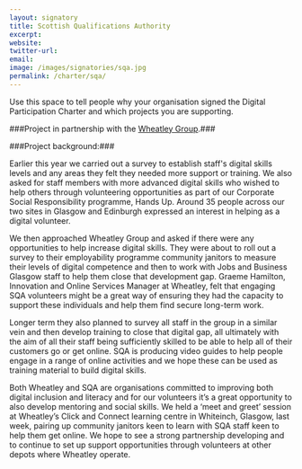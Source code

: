 ```yaml
---
layout: signatory
title: Scottish Qualifications Authority
excerpt: 
website: 
twitter-url: 
email: 
image: /images/signatories/sqa.jpg
permalink: /charter/sqa/
---
```


Use this space to tell people why your organisation signed the Digital Participation Charter and which projects you are supporting.

###Project in partnership with the [Wheatley Group](http://digital.scvo.org.uk/charter/wheatley-group/).###

###Project background:###

Earlier this year we carried out a survey to establish staff's digital skills levels and any areas they felt they needed more support or training.  We also asked for staff members with more advanced digital skills who wished to help others through volunteering opportunities as part of our Corporate Social Responsibility programme, Hands Up.  Around 35 people across our two sites in Glasgow and Edinburgh expressed an interest in helping as a digital volunteer.

We then approached Wheatley Group and asked if there were any opportunities to help increase digital skills. They were about to roll out a survey to their employability programme community janitors to measure their levels of digital competence and then to work with Jobs and Business Glasgow staff to help them close that development gap. Graeme Hamilton, Innovation and Online Services Manager at Wheatley, felt that engaging SQA volunteers might be a great way of ensuring they had the capacity to support these individuals and help them find secure long-term work.

Longer term they also planned to survey all staff in the group in a similar vein and then develop training to close that digital gap, all ultimately with the aim of all their staff being sufficiently skilled to be able to help all of their customers go or get online. SQA is producing video guides to help people engage in a range of online activities and we hope these can be used as training material to build digital skills.

Both Wheatley and SQA are organisations committed to improving both digital inclusion and literacy and for our volunteers it’s a great opportunity to also develop mentoring and social skills.  We held a ‘meet and greet’ session at Wheatley’s Click and Connect learning centre in Whiteinch, Glasgow, last week, pairing up community janitors keen to learn with SQA staff keen to help them get online. We hope to see a strong partnership developing and to continue to set up support opportunities through volunteers at other depots where Wheatley operate. 
